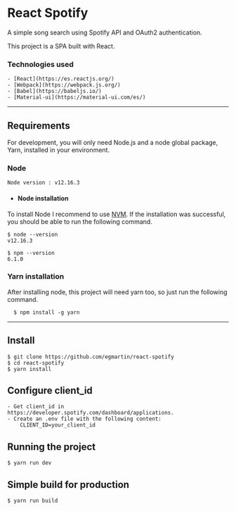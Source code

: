 # React Spotify

A simple song search using Spotify API and OAuth2 authentication. 

This project is a SPA built with React.

### Technologies used
    - [React](https://es.reactjs.org/)
    - [Webpack](https://webpack.js.org/)
    - [Babel](https://babeljs.io/)
    - [Material-ui](https://material-ui.com/es/)
---
## Requirements

For development, you will only need Node.js  and a node global package, Yarn, installed in your environment.

### Node
    Node version : v12.16.3
- #### Node installation

To install Node I recommend to use [NVM](https://github.com/nvm-sh/nvm). 
If the installation was successful, you should be able to run the following command.

    $ node --version
    v12.16.3

    $ npm --version
    6.1.0

###
### Yarn installation
  After installing node, this project will need yarn too, so just run the following command.

      $ npm install -g yarn

---

## Install

    $ git clone https://github.com/egmartin/react-spotify
    $ cd react-spotify
    $ yarn install

## Configure client_id
    - Get client_id in https://developer.spotify.com/dashboard/applications.
    - Create an .env file with the following content:
        CLIENT_ID=your_client_id

## Running the project

    $ yarn run dev

## Simple build for production

    $ yarn run build